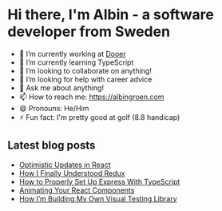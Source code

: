# Hi there, I'm Albin - a software developer from Sweden

- 🔭 I’m currently working at [Dooer](https://dooer.com)
- 🌱 I’m currently learning TypeScript
- 👯 I’m looking to collaborate on anything!
- 🤔 I’m looking for help with career advice
- 💬 Ask me about anything!
- 📫 How to reach me: https://albingroen.com
- 😄 Pronouns: He/Him
- ⚡ Fun fact: I'm pretty good at golf (8.8 handicap)

## Latest blog posts
<!-- BLOG-POST-LIST:START -->
- [Optimistic Updates in React](https://levelup.gitconnected.com/optimistic-updates-in-react-803003844cb0?source=rss-dd8934e8db2f------2)
- [How I Finally Understood Redux](https://medium.com/javascript-in-plain-english/how-i-finally-understood-redux-ffb7666fab43?source=rss-dd8934e8db2f------2)
- [How to Properly Set Up Express With TypeScript](https://levelup.gitconnected.com/how-to-properly-set-up-express-with-typescript-1b52570677c9?source=rss-dd8934e8db2f------2)
- [Animating Your React Components](https://levelup.gitconnected.com/animating-your-react-components-8af7615ea61f?source=rss-dd8934e8db2f------2)
- [How I’m Building My Own Visual Testing Library](https://medium.com/swlh/how-im-building-my-own-visual-testing-library-31a4f3bd127?source=rss-dd8934e8db2f------2)
<!-- BLOG-POST-LIST:END -->